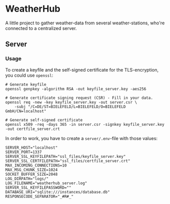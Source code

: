 # WeatherHub

A little project to gather weather-data from several weather-stations, who're connected to a centralized server.

## Server

### Usage

To create a keyfile and the self-signed certificate for the TLS-encryption, you could use `openssl`:

```
# Generate keyfile
openssl genpkey -algorithm RSA -out keyfile_server.key -aes256

# Generate certificate signing request (CSR) - Fill in your data.
openssl req -new -key keyfile_server.key -out server.csr \
    -subj "/C=DE/ST=BIELEFELD/L=BIELEFELD/O=BIELEFELD GmbH/CN=localhost"

# Generate self-signed certificate
openssl x509 -req -days 365 -in server.csr -signkey keyfile_server.key -out certfile_server.crt
```

In order to work, you have to create a `server/.env`-file with those values:

```
SERVER_HOST="localhost"
SERVER_PORT=1337
SERVER_SSL_KEYFILEPATH="ssl_files/keyfile_server.key"
SERVER_SSL_CERTFILEPATH="ssl_files/certfile_server.crt"
MAX_INCOMING_CONNECTIONS=10
MAX_MSG_CHUNK_SIZE=1024
SOCKET_BUFFER_SIZE=2048
LOG_DIRPATH="logs/"
LOG_FILENAME="weatherhub_server.log"
SERVER_SSL_KEYFILEPASSWORD=""
DATABASE_URI="sqlite:///instances/database.db"
RESPONSECODE_SEPARATOR="_#R#_"
```
